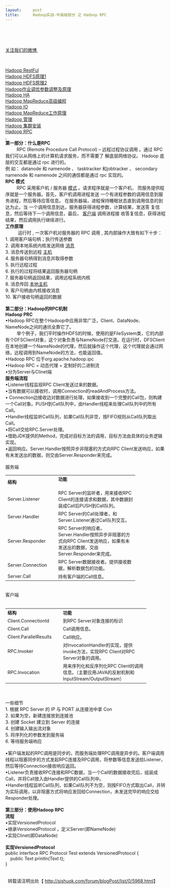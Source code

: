 ```yaml
---
layout:     post
title:      Hadoop实战-中高级部分 之 Hadoop RPC  
---
```

<div id="article_content" class="article_content clearfix csdn-tracking-statistics" data-pid="blog" data-mod="popu_307" data-dsm="post">
								            <link rel="stylesheet" href="https://csdnimg.cn/release/phoenix/template/css/ck_htmledit_views-f76675cdea.css">
						<div class="htmledit_views" id="content_views">
                <p> </p>
<p>
</p>
<p> </p>
<p><a href="http://weibo.com/u/2428827111" rel="nofollow">关注我们的微博 </a></p>
<p> </p>
<div style="font-size:14px;">
<div><a href="http://sishuok.com/forum/blogPost/list/5833.html" rel="nofollow">Hadoop RestFul</a></div>
<div><a href="http://sishuok.com/forum/blogPost/list/5936.html" rel="nofollow">Hadoop HDFS原理1</a></div>
<div><a href="http://sishuok.com/forum/blogPost/list/5937.html" rel="nofollow">Hadoop HDFS原理2</a></div>
<div><a href="http://sishuok.com/forum/blogPost/list/5938.html" rel="nofollow">Hadoop作业调优参数调整及原理</a></div>
<div><a href="http://sishuok.com/forum/blogPost/list/5939.html" rel="nofollow">Hadoop HA</a></div>
<div><a href="http://sishuok.com/forum/blogPost/list/5961.html" rel="nofollow">Hadoop MapReduce高级编程</a></div>
<div><a href="http://sishuok.com/forum/blogPost/list/5963.html" rel="nofollow">Hadoop IO</a></div>
<div><a href="http://sishuok.com/forum/blogPost/list/5965.html" rel="nofollow">Hadoop MapReduce工作原理</a></div>
<div><a href="http://sishuok.com/forum/blogPost/list/5966.html" rel="nofollow">Hadoop 管理</a></div>
<div><a href="http://sishuok.com/forum/blogPost/list/5969.html" rel="nofollow">Hadoop 集群安装</a></div>
<div><a href="http://sishuok.com/forum/blogPost/list/5968.html" rel="nofollow">Hadoop RPC<br></a></div>
<div><a href="http://sishuok.com/forum/blogPost/list/5968.html" rel="nofollow"> </a></div>
</div>
<div style="font-size:14px;"><span class="bold" style="font-weight:bold;">第一部分：什么是RPC</span></div>
<div style="font-size:14px;">
<div class="O">
<div>
<span lang="en-us" xml:lang="en-us">         RPC</span> <span lang="en-us" xml:lang="en-us">(Remote Procedure Call Protocol) </span><span lang="en-us" xml:lang="en-us">–</span> 远程过程协议调用 。通过 <span lang="en-us" xml:lang="en-us">RPC</span>我们可以从网络上的计算机请求服务，而不需要了 解底层网络协议。 <span lang="en-us" xml:lang="en-us">Hadoop</span> 底层的交互都是通过 <span lang="en-us" xml:lang="en-us">rpc</span> 进行的。例 如： <span lang="en-us" xml:lang="en-us">datanode</span> 和 <span lang="en-us" xml:lang="en-us">namenode </span><span lang="en-us" xml:lang="en-us">、</span> <span lang="en-us" xml:lang="en-us">tasktracker</span> 和<span lang="en-us" xml:lang="en-us">jobtracker</span> <span lang="en-us" xml:lang="en-us">、</span> <span lang="en-us" xml:lang="en-us">secondary namenode</span> 和 <span lang="en-us" xml:lang="en-us">namenode</span> 之间的通信都是通过 <span lang="en-us" xml:lang="en-us">rpc</span> 实现的。</div>
<div>
<div class="O"><span class="bold" style="font-weight:bold;" lang="en-us" xml:lang="en-us">RPC 模式</span></div>
</div>
<div>
<div class="O">
<div>
<span lang="en-us" xml:lang="en-us">         RPC</span> 采用客户机 <span lang="en-us" xml:lang="en-us">/</span> 服务器 <span style="text-decoration:underline;">模式</span> 。请求程序就是一个客户机， 而服务提供程序就是一个服务器。首先，客户机调用进程发送 一个有进程参数的调用信息到服务进程，然后等待应答信息。 在服务器端，进程保持睡眠状态直到调用信息的到达为止。当 一个调用信息到达，服务器获得进程参数，计算结果，发送答 复信息，然后等待下一个调用信息，最后， <span style="text-decoration:underline;">客户端</span> 调用进程接 收答复信息，获得进程结果，然后调用执行继续进行。</div>
<div>
<div class="O"><span class="bold" style="font-weight:bold;">工作原理</span></div>
</div>
<div>
<div class="O">
<div>
<span lang="en-us" xml:lang="en-us">         </span> 运行时 <span lang="en-us" xml:lang="en-us">,</span> 一次客户机对服务器的 <span lang="en-us" xml:lang="en-us">RPC</span> 调用 <span lang="en-us" xml:lang="en-us">,</span> 其内部操作大致有如下十步：</div>
<div>
<span lang="en-us" xml:lang="en-us">1.</span> 调用客户端句柄；执行传送参数</div>
<div>
<span lang="en-us" xml:lang="en-us">2.</span> 调用本地系统内核发送网络 <span style="text-decoration:underline;">消息</span>
</div>
<div>
<span lang="en-us" xml:lang="en-us">3.</span> 消息传送到远程 <span style="text-decoration:underline;">主机</span>
</div>
<div>
<span lang="en-us" xml:lang="en-us">4.</span> 服务器句柄得到消息并取得参数</div>
<div>
<span lang="en-us" xml:lang="en-us">5.</span> 执行远程过程</div>
<div>
<span lang="en-us" xml:lang="en-us">6.</span> 执行的过程将结果返回服务器句柄</div>
<div>
<span lang="en-us" xml:lang="en-us">7.</span> 服务器句柄返回结果，调用远程系统内核</div>
<div>
<span lang="en-us" xml:lang="en-us">8.</span> 消息传回 <span style="text-decoration:underline;">本地主机</span>
</div>
<div>
<span lang="en-us" xml:lang="en-us">9.</span> 客户句柄由内核接收消息</div>
<div>
<span lang="en-us" xml:lang="en-us">10.</span> 客户接收句柄返回的数据</div>
<div>
<div class="O">
<div>  </div>
<div><span class="bold" style="font-weight:bold;">第二部分：Hadoop的RPC机制</span></div>
<div>
<div class="O"><span class="bold" style="font-weight:bold;" lang="en-us" xml:lang="en-us">Hadoop PRC</span></div>
<div class="O">
<div>•Hadoop RPC在整个Hadoop中应用非常广泛，Client、DataNode、NameNode之间的通讯全靠它了。</div>
<div>         举个例子，我们平时操作HDFS的时候，使用的是FileSystem类，它的内部有个DFSClient对象，这个对象负责与NameNode打交道。在运行时，DFSClient在本地创建一个NameNode的代理，然后就操作这个代理，这个代理就会通过网络，远程调用到NameNode的方法，也能返回值。</div>
<div>•Hadoop RPC 位于org.apache.hadoop.ipc</div>
<div>•Hadoop RPC = 动态代理 + 定制好的二进制流</div>
<div>•分为Server与Clinet端</div>
<div>
<div class="O"><span class="bold" style="font-weight:bold;">服务端流程</span></div>
<div class="O">
<div>•Listener线程监视RPC Client发送过来的数据。</div>
<div>•当有数据可以接收时，调用Connection的readAndProcess方法。</div>
<div>• Connection边接收边对数据进行处理，如果接收到一个完整的Call包，则构建一个Call对象。PUSH到Call队列中，由Handler线程来处理Call队列中的所有Call。</div>
<div>•Handler线程监听Call队列，如果Call队列非空，按FIFO规则从Call队列取出Call。</div>
<div>•将Call交给RPC.Server处理。</div>
<div>•借助JDK提供的Method，完成对目标方法的调用，目标方法由具体的业务逻辑实现。</div>
<div>•返回响应。Server.Handler按照异步非阻塞的方式向RPC Client发送响应，如果有未发送出的数据，则交由Server.Responder来完成。</div>
<div><img src="http://sishuok.com/forum/upload/2012/9/6/39a7e7c9de9b20fb811e09f9996dd8c1__1.JPG" alt=""></div>
<div> </div>
<div>
<div class="O">服务端</div>
</div>
<div>
<table style="width:407px;" dir="ltr" border="0" cellspacing="0" cellpadding="0"><tbody><tr><td style="font-size:14px;" width="149" height="40"><strong>结构</strong></td>
<td style="font-size:14px;" width="258" height="40">
<div><strong>功能</strong></div>
<div> </div>
</td>
</tr><tr><td style="font-size:14px;" width="149" height="51">Server.Listener</td>
<td style="font-size:14px;" width="258" height="51">RPC Server的监听者，用来接收RPC Client的连接请求和数据，其中数据封装成Call后PUSH到Call队列。</td>
</tr><tr><td style="font-size:14px;" width="149" height="36">Server.Handler</td>
<td style="font-size:14px;" width="258" height="36">RPC Server的Call处理者，和Server.Listener通过Call队列交互。</td>
</tr><tr><td style="font-size:14px;" width="149" height="65">Server.Responder</td>
<td style="font-size:14px;" width="258" height="65">RPC Server的响应者。Server.Handler按照异步非阻塞的方式向RPC Client发送响应，如果有未发送出的数据，交由Server.Responder来完成。</td>
</tr><tr><td style="font-size:14px;" width="149" height="36">Server.Connection</td>
<td style="font-size:14px;" width="258" height="36">RPC Server数据接收者。提供接收数据，解析数据包的功能。</td>
</tr><tr><td style="font-size:14px;" width="149" height="23">Server.Call</td>
<td style="font-size:14px;" width="258" height="23">持有客户端的Call信息。</td>
</tr></tbody></table></div>
</div>
</div>
<div> 
<div class="O">客户端</div>
</div>
</div>
 
<table style="width:442px;" dir="ltr" border="0" cellspacing="0" cellpadding="0"><tbody><tr><td style="font-size:14px;" width="167" height="23"><strong>结构</strong></td>
<td style="font-size:14px;" width="276" height="23"><strong>功能</strong></td>
</tr><tr><td style="font-size:14px;" width="167" height="23">Client.ConnectionId</td>
<td style="font-size:14px;" width="276" height="23">到RPC Server对象连接的标识</td>
</tr><tr><td style="font-size:14px;" width="167" height="23">Client.Call</td>
<td style="font-size:14px;" width="276" height="23">Call调用信息。</td>
</tr><tr><td style="font-size:14px;" width="167" height="23">Client.ParallelResults</td>
<td style="font-size:14px;" width="276" height="23">Call响应。</td>
</tr><tr><td style="font-size:14px;" width="167" height="56">RPC.Invoker</td>
<td style="font-size:14px;" width="276" height="56">对InvocationHandler的实现，提供invoke方法，实现RPC Client对RPC Server对象的调用。</td>
</tr><tr><td style="font-size:14px;" width="167" height="56">RPC.Invocation</td>
<td style="font-size:14px;" width="276" height="56">用来序列化和反序列化RPC Client的调用信息。（主要应用JAVA的反射机制和InputStream/OutputStream）</td>
</tr></tbody></table></div>
<div> </div>
<div> 
<div class="O">一些细节</div>
<div class="O">
<div class="O">
<div>
<span lang="en-us" xml:lang="en-us">1.</span> 根据 <span lang="en-us" xml:lang="en-us">RPC Server</span> 的 <span lang="en-us" xml:lang="en-us">IP</span> 与 <span lang="en-us" xml:lang="en-us">PORT</span> 从连接池中拿 <span lang="en-us" xml:lang="en-us">Con</span>
</div>
<div>
<span lang="en-us" xml:lang="en-us">2.</span> 如果为空，新建连接放到连接池</div>
<div>
<span lang="en-us" xml:lang="en-us">3.</span> 创建 <span lang="en-us" xml:lang="en-us">Socket</span> 建立到 <span lang="en-us" xml:lang="en-us">Server</span> 的连接</div>
<div>
<span lang="en-us" xml:lang="en-us">4.</span> 创建输入输出流对象</div>
<div>
<span lang="en-us" xml:lang="en-us">5.</span> 将序列化的参数发到服务端</div>
<div>
<span lang="en-us" xml:lang="en-us">6.</span> 等待服务端响应</div>
<div> 
<div class="O">
<div>•客户端发起的RPC调用是同步的，而服务端处理RPC调用是异步的。客户端调用线程以阻塞同步的方式发起RPC连接及RPC调用，将参数等信息发送给Listener，然后等待Connection接收响应返回。</div>
<div>•Listener负责接收RPC连接和RPC数据，当一个Call的数据接收完后，组装成Call，并将Call放入由Handler提供的Call队列中。</div>
<div>•Handler线程监听Call队列，如果Call队列不为空，则按FIFO方式取出Call，并转为实际调用，以非阻塞方式将响应发回给Connection，未发送完毕的响应交给Responder处理。</div>
<div> </div>
<div>
<div class="O">
<div><span class="bold" style="font-weight:bold;">第三部分：使用Hadoop RPC</span></div>
<div>
<div class="O"><span class="bold" style="font-weight:bold;">流程</span></div>
<div class="O">
<div>•实现VersionedProtocol</div>
<div>•继承VersionedProtocol ，定义Server(即NameNode)</div>
<div>•实现Clinet(即DataNode)</div>
<div>  </div>
</div>
<div class="O"><span class="bold" style="font-weight:bold;">实现<span lang="en-us" xml:lang="en-us">VersionedProtocol </span></span></div>
</div>
</div>
<div class="O">
<div>
<span lang="en-us" xml:lang="en-us">public interface </span><span lang="en-us" xml:lang="en-us">RPC</span> <span lang="en-us" xml:lang="en-us">Protocol</span> <span lang="en-us" xml:lang="en-us">Test</span> <span lang="en-us" xml:lang="en-us">extends VersionedProtocol {<br></span><span lang="en-us" xml:lang="en-us">    public Text println(Text t);<br></span><span lang="en-us" xml:lang="en-us">}</span>
</div>
<div> </div>
<div>
<br>  转载请注明出处【 <a href="http://sishuok.com/forum/blogPost/list/0/5968.html" rel="nofollow">http://sishuok.com/forum/blogPost/list/0/5968.html</a>】</div>
</div>
</div>
</div>
</div>
</div>
</div>
</div>
</div>
</div>
</div>
</div>
</div>
</div>
</div>
</div>
            </div>
                </div>